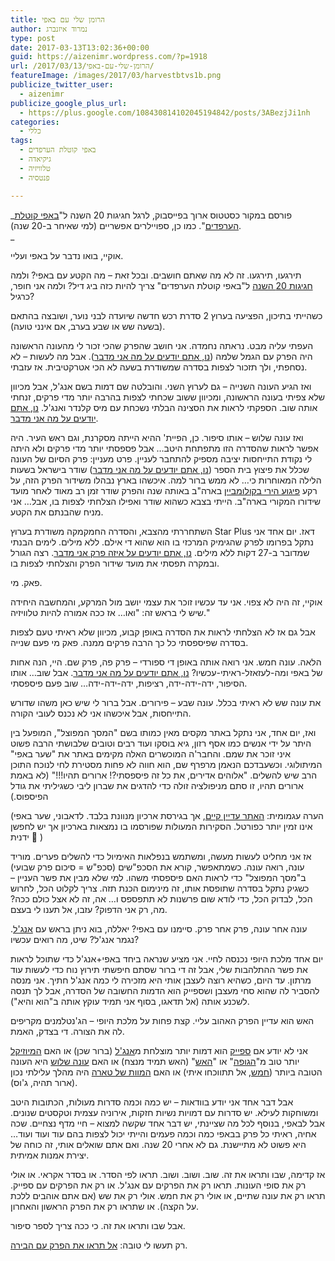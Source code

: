 ```yaml
---
title: הרומן שלי עם באפי
author: נמרוד איזנברג
type: post
date: 2017-03-13T13:02:36+00:00
guid: https://aizenimr.wordpress.com/?p=1918
url: /2017/03/13/הרומן-שלי-עם-באפי/
featureImage: /images/2017/03/harvestbtvs1b.png
publicize_twitter_user:
  - aizenimr
publicize_google_plus_url:
  - https://plus.google.com/108430814102045194842/posts/3ABezjJi1nh
categories:
  - כללי
tags:
  - באפי קוטלת הערפדים
  - גיקיאדה
  - טלוויזיה
  - פנטסיה

---
```

_פורסם במקור כסטטוס ארוך בפייסבוק, לרגל חגיגות 20 השנה ל"[באפי קוטלת הערפדים][1]". כמו כן, ספויילרים אפשריים (למי שאיחר ב-20 שנה).  
_ 

אוקיי, בואו נדבר על באפי ועליי.

תירגעו, תירגעו. זה לא מה שאתם חושבים. ובכל זאת – מה הקטע עם באפי? ולמה [חגיגות 20 השנה][2] ל"באפי קוטלת הערפדים" צריך להיות כזה ביג דיל? ולמה אני חופר, כרגיל?

כשהייתי בתיכון, הפציעה בערוץ 2 סדרת רכש חדשה שיועדה לבני נוער, ושובצה בהתאם (בשעה שש או שבע בערב, אם אינני טועה).

העפתי עליה מבט. נראתה נחמדה. אני חושב שהפרק שהכי זכור לי מהעונה הראשונה היה הפרק עם הגמל שלמה ([נו, אתם יודעים על מה אני מדבר][3]). אבל מה לעשות – לא נסחפתי, ולך תזכור לצפות בסדרה שמשודרת בשעה לא הכי אטרקטיבית. אז עזבתי.

ואז הגיע העונה השנייה – גם לערוץ השני. והובלטה שם דמות בשם אנג'ל, אבל מכיוון שלא צפיתי בעונה הראשונה, ומכיוון ששוב שכחתי לצפות בהרבה יותר מדי פרקים, זנחתי אותה שוב. הספקתי לראות את הסצינה הבלתי נשכחת עם מיס קלנדר ואנג'ל. [נו, אתם יודעים על מה אני מדבר][4].

ואז עונה שלוש – אותו סיפור. כן, הפיית' ההיא הייתה מסקרנת, וגם ראש העיר. היה אפשר לראות שהסדרה הזו מתפתחת היטב… אבל פספסתי יותר מדי פרקים ולא היתה לי נקודת התייחסות יציבה מספיק להתחבר לעניין. פרט מעניין: פרק הסיום של העונה שכלל את פיצוץ בית הספר ([נו, אתם יודעים על מה אני מדבר][5]) שודר בישראל בשעות הלילה המאוחרות כי… לא ממש ברור למה. איכשהו בארץ נבהלו משידור הפרק הזה, על רקע [פיגוע הירי בקולומביין][6] בארה"ב באותה שנה והפרק שודר זמן רב מאוד לאחר מועד שידורו המקורי בארה"ב. הייתי בצבא כשהוא שודר ואפילו הצלחתי לצפות בו, אבל… אני מניח שהבנתם את הקטע.

השתחררתי מהצבא, והסדרה החמקמקה משודרת בערוץ Star Plus דאז. יום אחד אני נתקל בפרומו לפרק שהגימיק המרכזי בו הוא שהוא די אילם. ללא מילים. לימים הבנתי שמדובר ב-27 דקות ללא מילים. [נו, אתם יודעים על איזה פרק אני מדבר][7]. רצה הגורל ובמקרה תפסתי את מועד שידור הפרק והצלחתי לצפות בו.

פאק. מי.

אוקיי, זה היה לא צפוי. אני עד עכשיו זוכר את עצמי יושב מול המרקע, והמחשבה היחידה שיש לי בראש זה: "ואו… אז ככה אמורה להיות טלוויזיה."

אבל גם אז לא הצלחתי לראות את הסדרה באופן קבוע, מכיוון שלא ראיתי טעם לצפות בסדרה שפיספסתי כל כך הרבה פרקים ממנה. פאק מי פעם שנייה.

הלאה. עונה חמש. אני רואה אותה באופן די ספורדי – פרק פה, פרק שם. היי, הנה אחות של באפי ומה-לעזאזל-ראיתי-עכשיו? [נו, אתם יודעים על מה אני מדבר][8]. אבל שוב… אותו הסיפור, ידה-ידה-ידה, רציפות, ידה-ידה-ידה… שוב פעם פיספסתי.

את עונה שש לא ראיתי בכלל. עונה שבע – פירורים. אבל ברור לי שיש כאן משהו שדורש התייחסות, אבל איכשהו אני לא נכנס לעובי הקורה.

ואז, יום אחד, אני נתקל באתר מקסים מאין כמותו בשם "המסך המפוצל", המופעל בין היתר על ידי אנשים כמו אסף רזון, גיא בוסקו ועוד רבים וטובים שלבושתי הרבה פשוט איני זוכר את שמם. והחבר'ה המוכשרים האלה מקימים באתר את "שער באפי" המיתולוגי. וכשעבדכם הנאמן מרפרף שם, הוא חווה לא פחות מסטירת לחי לנוכח התוכן הרב שיש להשלים. "אלוהים אדירים, את כל זה פיספסתי?! ארורים תהיו!!!" (לא באמת ארורים תהיו, זו סתם מניפולציה זולה כדי להדגים את שברון ליבי כשגיליתי את גודל הפיספוס.)

(הערה עגמומית: [האתר עדיין קיים][9], אך בגירסת ארכיון מנוונת בלבד. לדאבוני, שער באפי אינו זמין יותר כפורטל. הסקירות המעולות שפורסמו בו נמצאות בארכיון אך יש לחפשן ידנית 🙁 )

אז אני מחליט לעשות מעשה, ומשתמש בנפלאות האימיול כדי להשלים פערים. מוריד עונה, רואה עונה. כשמתאפשר, קורא את הסכפ"שים (סכפ"ש = סיכום פרק שבועי) ב"מסך המפוצל" כדי לראות האם פיספסתי משהו. למי שלא מבין את פשר העניין – כשגיק נתקל בסדרה שתופסת אותו, זה מינימום הכנת תזה. צריך לקלוט הכל, לחרוש הכל, לבדוק הכל, כדי לודא שום פרשנות לא תתפספס ו… אה, זה לא אצל כולם ככה? מה, רק אני הדפוק? עזבו, אל תענו לי בעצם.

עונה אחר עונה, פרק אחר פרק. סיימנו עם באפי? יאללה, בוא ניתן בראש עם [אנג'ל][10]. נגמר אנג'ל? שיט, מה רואים עכשיו?

יום אחד מלכת היופי נכנסה לחיי. אני מציע שנראה ביחד באפי+אנג'ל כדי שתוכל לראות את פשר ההתלהבות שלי, אבל זה די ברור שסתם חיפשתי תירוץ נוח כדי לעשות עוד מרתון. עד היום, כשהיא רוצה לעצבן אותי היא מזכירה לי כמה אנג'ל חתיך. אני מנסה להסביר לה שהוא סחי מעצבן ושספייק הוא הדמות החשובה של הסדרה, אבל לך תנסה לשכנע אותה (אל תדאגו, בסוף אני תמיד עוקץ אותה ב"הוא והיא").

האש הוא עדיין הפרק האהוב עליי. קצת פחות על מלכת היופי – הג'נטלמנים מקריפים לה את הצורה. די בצדק, האמת.

אני לא יודע אם [ספייק][11] הוא דמות יותר מוצלחת מ[אנג'ל][12] (ברור שכן) או האם [המיוזיקל][13] יותר טוב מ"[הגופה][14]" או "[האש][7]" (האש תמיד מנצח) או האם [עונה שלוש][15] היא העונה הטובה ביותר ([חמש][16], אל תתווכחו איתי) או האם [המוות של טארה][17] היה מהלך עלילתי נכון (ארור תהיה, ג'וס).

אבל דבר אחד אני יודע בוודאות – יש כמה וכמה סדרות מעולות, הכתובות היטב ומשוחקות לעילא. יש סדרות עם דמויות נשיות חזקות, אירוניה עצמית וטקסטים שנונים. אבל לבאפי, בנוסף לכל מה שציינתי, יש דבר אחד שקשה למצוא – חיי מדף נצחיים. שכה אחיה, ראיתי כל פרק בבאפי כמה וכמה פעמים והייתי יכול לצפות בהם עוד ועוד ועוד… היא פשוט לא מתיישנת. גם לא אחרי 20 שנה. ואם אתם שואלים אותי, זה כוחה של יצירת אמנות אמיתית.

אז קדימה, שבו ותראו את זה. שוב. ושוב. ושוב. תראו לפי הסדר. או בסדר אקראי. או אולי רק את סופי העונות. תראו רק את הפרקים עם אנג'ל. או רק את הפרקים עם ספייק. תראו רק את עונה שתיים, או אולי רק את חמש. אולי רק את שש (אם אתם אוהבים ללכת על הקצה). או שתראו רק את הפרק הראשון והאחרון.

אבל שבו ותראו את זה. כי ככה צריך לספר סיפור.

רק תעשו לי טובה: [אל תראו את הפרק עם הבירה][18].

 [1]: http://buffy.wikia.com
 [2]: https://www.wired.com/2017/03/buffy-the-vampire-slayer-20-years-later/
 [3]: http://buffy.wikia.com/wiki/Teacher%27s_Pet
 [4]: http://buffy.wikia.com/wiki/Passion
 [5]: http://buffy.wikia.com/wiki/Graduation_Day,_Part_Two
 [6]: https://en.wikipedia.org/wiki/Columbine_High_School_massacre
 [7]: http://buffy.wikia.com/wiki/Hush
 [8]: http://buffy.wikia.com/wiki/No_Place_Like_Home
 [9]: http://www.tve.co.il
 [10]: http://buffy.wikia.com/wiki/Angel_(series)
 [11]: http://buffy.wikia.com/wiki/Fool_for_Love
 [12]: http://buffy.wikia.com/wiki/Becoming,_Part_One
 [13]: http://buffy.wikia.com/wiki/Once_More,_with_Feeling
 [14]: http://buffy.wikia.com/wiki/The_Body
 [15]: http://buffy.wikia.com/wiki/List_of_Buffy_season_three_episodes
 [16]: http://buffy.wikia.com/wiki/List_of_Buffy_season_five_episodes
 [17]: http://buffy.wikia.com/wiki/Seeing_Red
 [18]: http://buffy.wikia.com/wiki/Beer_Bad